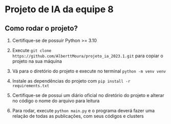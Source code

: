 # Projeto de IA da equipe 8

## Como rodar o projeto?

1. Certifique-se de possuir Python >= 3.10

2. Execute ```git clone https://github.com/AlberttMoura/projeto_ia_2023.1.git``` para copiar o projeto na sua máquina

3. Vá para o diretório do projeto e execute no terminal ```python -m venv venv```

4. Instale as dependências do projeto com ```pip install -r requirements.txt```

5. Certifique-se de possui um diário oficial no diretório do projeto e alterar no código o nome do arquivo para leitura

6. Para rodar, execute ```python main.py``` e o programa deverá fazer uma relação de todas as publicações, com seus códigos e clusters
